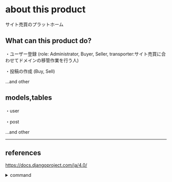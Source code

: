 # about this product

サイト売買のプラットホーム

## What can this product do?

・ユーザー登録
(role: Administrator, Buyer, Seller, transporter:サイト売買に合わせてドメインの移管作業を行う人)

・投稿の作成
(Buy, Sell)

...and other

## models,tables

・user

・post

...and other

-----

## references

https://docs.djangoproject.com/ja/4.0/

<details>
<summary>command</summary>

## Docker

・docker-compose build

・docker-compose up

・docker-compose down

## django make PJ

docker-compose run --rm app django-admin startproject プロジェクト名

## django others

prefix: docker-compose run --rm app

prefix: python manage.py

example: docker-compose run --rm app python manage.py

after
<!-- make application -->
startapp test
<!-- make pre migrate file -->
makemigrations
<!-- exec migrate -->
migrate
<!-- make admin user -->
createsuperuser

<!-- admin login -->
<!-- fuga@example.com / pass -->
</details>
